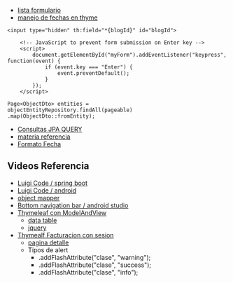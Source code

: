 * [lista formulario](https://www.baeldung.com/thymeleaf-list)
* [manejo de fechas en thyme](https://www.baeldung.com/dates-in-thymeleaf)

````
<input type="hidden" th:field="*{blogId}" id="blogId">
````

````
    <!-- JavaScript to prevent form submission on Enter key -->
    <script>
        document.getElementById("myForm").addEventListener("keypress", function(event) {
            if (event.key === "Enter") {
                event.preventDefault();
            }
        });
    </script>
````

````
Page<ObjectDto> entities =
objectEntityRepository.findAll(pageable)
.map(ObjectDto::fromEntity);
````

* [Consultas JPA QUERY](https://www.baeldung.com/spring-data-jpa-query)
* [materia referencia ](https://docs.spring.io/spring-data/jpa/reference/jpa/query-methods.html)
* [Formato Fecha](https://www.baeldung.com/spring-boot-formatting-json-dates)

## Videos Referencia
* [Luigi Code / spring boot](https://www.youtube.com/playlist?list=PL4bT56Uw3S4yTSw5Cg1-mhgoS85fVeFkT)
* [Luigi Code / android](https://www.youtube.com/playlist?list=PL4bT56Uw3S4zTO4Kls4m0wH2eNUQBXDfw)
* [object mapper](https://www.youtube.com/watch?v=jXQ4JJDLDQA)
* [Bottom navigation bar / android studio](https://www.youtube.com/watch?v=jOFLmKMOcK0&ab_channel=Foxandroid)
* [Thymeleaf con ModelAndView](https://www.youtube.com/watch?v=nP7O26fFkjI&list=WL&index=31&t=1s)
    * [data table](https://datatables.net/)
    * [jquery](https://www.w3schools.com/jquery/jquery_get_started.asp)
* [Thymealf Facturacion con sesion](https://www.youtube.com/watch?v=ey9vwgMTMDE&t=7s)
    * [pagina detalle](https://parzibyte.me/blog/2019/09/04/sistema-ventas-spring-mvc-mysql-bootstrap/)
    * Tipos de alert
        * .addFlashAttribute("clase", "warning");
        * .addFlashAttribute("clase", "success");
        * .addFlashAttribute("clase", "info");